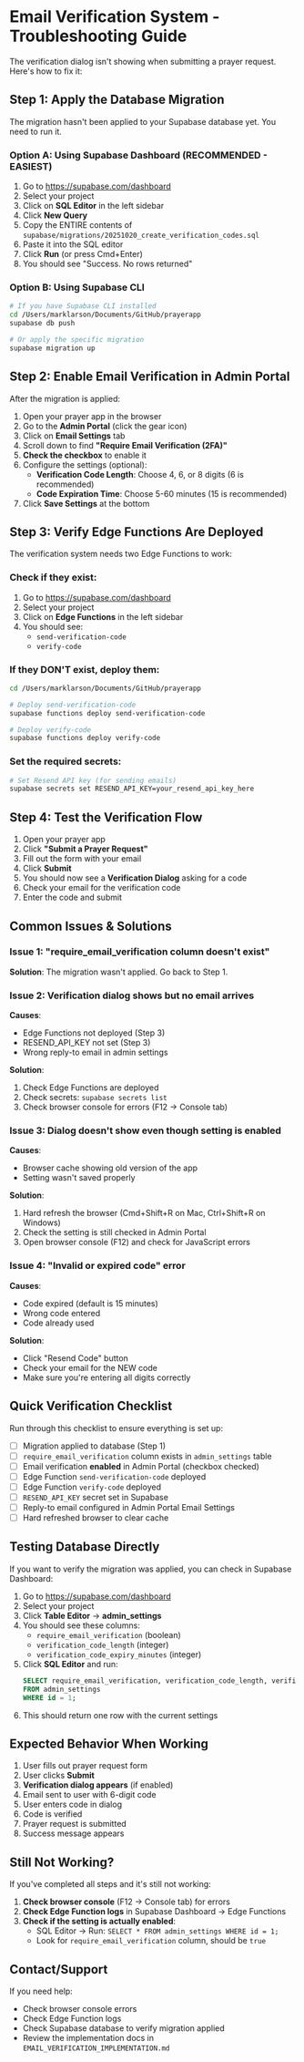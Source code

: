 # Email Verification System - Troubleshooting Guide

The verification dialog isn't showing when submitting a prayer request. Here's how to fix it:

## Step 1: Apply the Database Migration

The migration hasn't been applied to your Supabase database yet. You need to run it.

### Option A: Using Supabase Dashboard (RECOMMENDED - EASIEST)

1. Go to https://supabase.com/dashboard
2. Select your project
3. Click on **SQL Editor** in the left sidebar
4. Click **New Query**
5. Copy the ENTIRE contents of `supabase/migrations/20251020_create_verification_codes.sql`
6. Paste it into the SQL editor
7. Click **Run** (or press Cmd+Enter)
8. You should see "Success. No rows returned"

### Option B: Using Supabase CLI

```bash
# If you have Supabase CLI installed
cd /Users/marklarson/Documents/GitHub/prayerapp
supabase db push

# Or apply the specific migration
supabase migration up
```

## Step 2: Enable Email Verification in Admin Portal

After the migration is applied:

1. Open your prayer app in the browser
2. Go to the **Admin Portal** (click the gear icon)
3. Click on **Email Settings** tab
4. Scroll down to find **"Require Email Verification (2FA)"**
5. **Check the checkbox** to enable it
6. Configure the settings (optional):
   - **Verification Code Length**: Choose 4, 6, or 8 digits (6 is recommended)
   - **Code Expiration Time**: Choose 5-60 minutes (15 is recommended)
7. Click **Save Settings** at the bottom

## Step 3: Verify Edge Functions Are Deployed

The verification system needs two Edge Functions to work:

### Check if they exist:

1. Go to https://supabase.com/dashboard
2. Select your project
3. Click on **Edge Functions** in the left sidebar
4. You should see:
   - `send-verification-code`
   - `verify-code`

### If they DON'T exist, deploy them:

```bash
cd /Users/marklarson/Documents/GitHub/prayerapp

# Deploy send-verification-code
supabase functions deploy send-verification-code

# Deploy verify-code
supabase functions deploy verify-code
```

### Set the required secrets:

```bash
# Set Resend API key (for sending emails)
supabase secrets set RESEND_API_KEY=your_resend_api_key_here
```

## Step 4: Test the Verification Flow

1. Open your prayer app
2. Click **"Submit a Prayer Request"**
3. Fill out the form with your email
4. Click **Submit**
5. You should now see a **Verification Dialog** asking for a code
6. Check your email for the verification code
7. Enter the code and submit

## Common Issues & Solutions

### Issue 1: "require_email_verification column doesn't exist"
**Solution**: The migration wasn't applied. Go back to Step 1.

### Issue 2: Verification dialog shows but no email arrives
**Causes**:
- Edge Functions not deployed (Step 3)
- RESEND_API_KEY not set (Step 3)
- Wrong reply-to email in admin settings

**Solution**: 
1. Check Edge Functions are deployed
2. Check secrets: `supabase secrets list`
3. Check browser console for errors (F12 → Console tab)

### Issue 3: Dialog doesn't show even though setting is enabled
**Causes**:
- Browser cache showing old version of the app
- Setting wasn't saved properly

**Solution**:
1. Hard refresh the browser (Cmd+Shift+R on Mac, Ctrl+Shift+R on Windows)
2. Check the setting is still checked in Admin Portal
3. Open browser console (F12) and check for JavaScript errors

### Issue 4: "Invalid or expired code" error
**Causes**:
- Code expired (default is 15 minutes)
- Wrong code entered
- Code already used

**Solution**:
- Click "Resend Code" button
- Check your email for the NEW code
- Make sure you're entering all digits correctly

## Quick Verification Checklist

Run through this checklist to ensure everything is set up:

- [ ] Migration applied to database (Step 1)
- [ ] `require_email_verification` column exists in `admin_settings` table
- [ ] Email verification **enabled** in Admin Portal (checkbox checked)
- [ ] Edge Function `send-verification-code` deployed
- [ ] Edge Function `verify-code` deployed
- [ ] `RESEND_API_KEY` secret set in Supabase
- [ ] Reply-to email configured in Admin Portal Email Settings
- [ ] Hard refreshed browser to clear cache

## Testing Database Directly

If you want to verify the migration was applied, you can check in Supabase Dashboard:

1. Go to https://supabase.com/dashboard
2. Select your project
3. Click **Table Editor** → **admin_settings**
4. You should see these columns:
   - `require_email_verification` (boolean)
   - `verification_code_length` (integer)
   - `verification_code_expiry_minutes` (integer)
5. Click **SQL Editor** and run:
   ```sql
   SELECT require_email_verification, verification_code_length, verification_code_expiry_minutes 
   FROM admin_settings 
   WHERE id = 1;
   ```
6. This should return one row with the current settings

## Expected Behavior When Working

1. User fills out prayer request form
2. User clicks **Submit**
3. **Verification dialog appears** (if enabled)
4. Email sent to user with 6-digit code
5. User enters code in dialog
6. Code is verified
7. Prayer request is submitted
8. Success message appears

## Still Not Working?

If you've completed all steps and it's still not working:

1. **Check browser console** (F12 → Console tab) for errors
2. **Check Edge Function logs** in Supabase Dashboard → Edge Functions
3. **Check if the setting is actually enabled**:
   - SQL Editor → Run: `SELECT * FROM admin_settings WHERE id = 1;`
   - Look for `require_email_verification` column, should be `true`

## Contact/Support

If you need help:
- Check browser console errors
- Check Edge Function logs
- Check Supabase database to verify migration applied
- Review the implementation docs in `EMAIL_VERIFICATION_IMPLEMENTATION.md`

